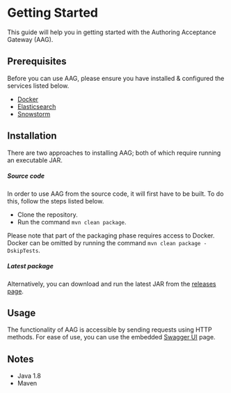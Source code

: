 # Getting Started
This guide will help you in getting started with the Authoring Acceptance Gateway (AAG).

## Prerequisites
Before you can use AAG, please ensure you have installed & configured the services listed below.

- [Docker](https://www.docker.com/)
- [Elasticsearch](https://www.elastic.co/elasticsearch/)
- [Snowstorm](https://github.com/IHTSDO/snowstorm)

## Installation
There are two approaches to installing AAG; both of which require running an executable JAR. 

##### Source code
In order to use AAG from the source code, it will first have to be built. To do this, follow the steps listed below.

- Clone the repository.
- Run the command ```mvn clean package```. 

Please note that part of the packaging phase requires access to Docker. Docker can be omitted by running the command ```mvn clean package -DskipTests```.

##### Latest package
Alternatively, you can download and run the latest JAR from the [releases page](https://github.com/IHTSDO/authoring-acceptance-gateway/releases).  

## Usage
The functionality of AAG is accessible by sending requests using HTTP methods. For ease of use, you can use the embedded [Swagger UI](http://localhost:8090/authoring-acceptance-gateway/swagger-ui.html) page.    

## Notes
- Java 1.8
- Maven 
